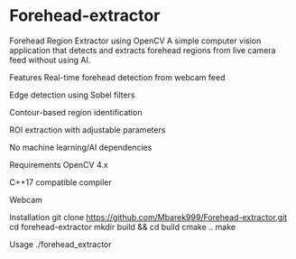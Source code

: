 # Forehead-extractor
Forehead Region Extractor using OpenCV
A simple computer vision application that detects and extracts forehead regions from live camera feed without using AI.

Features
Real-time forehead detection from webcam feed

Edge detection using Sobel filters

Contour-based region identification

ROI extraction with adjustable parameters

No machine learning/AI dependencies

Requirements
OpenCV 4.x

C++17 compatible compiler

Webcam

Installation
git clone https://github.com/Mbarek999/Forehead-extractor.git
cd forehead-extractor
mkdir build && cd build
cmake ..
make

Usage
./forehead_extractor
